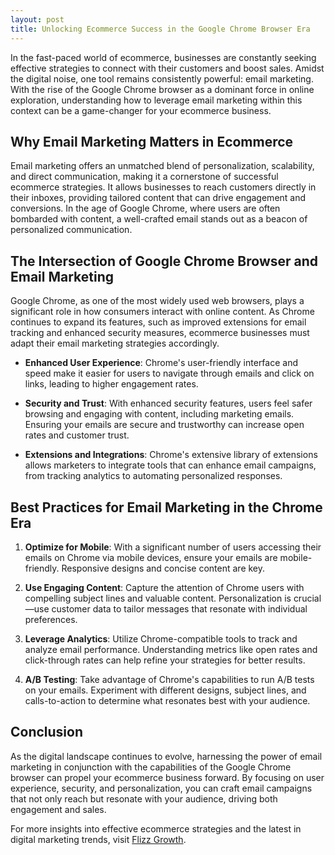 ```yaml
---
layout: post
title: Unlocking Ecommerce Success in the Google Chrome Browser Era
---
```



In the fast-paced world of ecommerce, businesses are constantly seeking effective strategies to connect with their customers and boost sales. Amidst the digital noise, one tool remains consistently powerful: email marketing. With the rise of the Google Chrome browser as a dominant force in online exploration, understanding how to leverage email marketing within this context can be a game-changer for your ecommerce business.

## Why Email Marketing Matters in Ecommerce

Email marketing offers an unmatched blend of personalization, scalability, and direct communication, making it a cornerstone of successful ecommerce strategies. It allows businesses to reach customers directly in their inboxes, providing tailored content that can drive engagement and conversions. In the age of Google Chrome, where users are often bombarded with content, a well-crafted email stands out as a beacon of personalized communication.

## The Intersection of Google Chrome Browser and Email Marketing

Google Chrome, as one of the most widely used web browsers, plays a significant role in how consumers interact with online content. As Chrome continues to expand its features, such as improved extensions for email tracking and enhanced security measures, ecommerce businesses must adapt their email marketing strategies accordingly.

- **Enhanced User Experience**: Chrome's user-friendly interface and speed make it easier for users to navigate through emails and click on links, leading to higher engagement rates.

- **Security and Trust**: With enhanced security features, users feel safer browsing and engaging with content, including marketing emails. Ensuring your emails are secure and trustworthy can increase open rates and customer trust.

- **Extensions and Integrations**: Chrome's extensive library of extensions allows marketers to integrate tools that can enhance email campaigns, from tracking analytics to automating personalized responses.

## Best Practices for Email Marketing in the Chrome Era

1. **Optimize for Mobile**: With a significant number of users accessing their emails on Chrome via mobile devices, ensure your emails are mobile-friendly. Responsive designs and concise content are key.

2. **Use Engaging Content**: Capture the attention of Chrome users with compelling subject lines and valuable content. Personalization is crucial—use customer data to tailor messages that resonate with individual preferences.

3. **Leverage Analytics**: Utilize Chrome-compatible tools to track and analyze email performance. Understanding metrics like open rates and click-through rates can help refine your strategies for better results.

4. **A/B Testing**: Take advantage of Chrome's capabilities to run A/B tests on your emails. Experiment with different designs, subject lines, and calls-to-action to determine what resonates best with your audience.

## Conclusion

As the digital landscape continues to evolve, harnessing the power of email marketing in conjunction with the capabilities of the Google Chrome browser can propel your ecommerce business forward. By focusing on user experience, security, and personalization, you can craft email campaigns that not only reach but resonate with your audience, driving both engagement and sales.

For more insights into effective ecommerce strategies and the latest in digital marketing trends, visit [Flizz Growth](https://flizzgrowth.com).